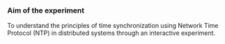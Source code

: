 ### Aim of the experiment

To understand the principles of time synchronization using Network Time Protocol (NTP) in distributed systems through an interactive experiment.
